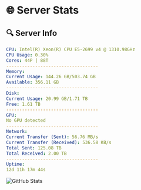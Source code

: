 # 🌐 Server Stats
## 🔍 Server Info
```yaml
CPU: Intel(R) Xeon(R) CPU E5-2699 v4 @ 1310.98GHz
CPU Usage: 0.30%
Cores: 44P | 88T
-----------------------------------
Memory:
Current Usage: 144.26 GB/503.74 GB
Available: 356.11 GB
-----------------------------------
Disk:
Current Usage: 20.99 GB/1.71 TB
Free: 1.61 TB
-----------------------------------
GPU:
No GPU detected
-----------------------------------
Network:
Current Transfer (Sent): 56.76 MB/s
Current Transfer (Received): 536.58 KB/s
Total Sent: 125.08 TB
Total Received: 2.00 TB
-----------------------------------
Uptime:
12d 11h 17m 44s
```
![GitHub Stats](https://img.shields.io/badge/Updated-2025-02-20_10:01:03-blue)